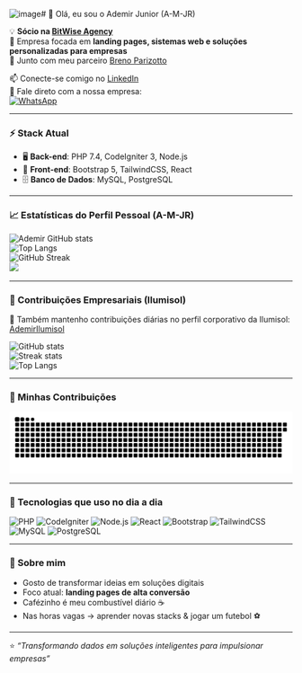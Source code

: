 <img width="1263" height="509" alt="image" src="https://github.com/user-attachments/assets/c32959c2-7774-4305-a336-f2a6f5657b49" /># 👋 Olá, eu sou o Ademir Junior (A-M-JR)

💡 **Sócio na [BitWise Agency](https://bitwiseagency.com.br/)**  
🚀 Empresa focada em **landing pages, sistemas web e soluções personalizadas para empresas**  
🤝 Junto com meu parceiro [Breno Parizotto](https://github.com/BrenoParizotto)  

📫 Conecte-se comigo no [LinkedIn](https://www.linkedin.com/in/ademir-maiante-junior-860b791a8/)  
💬 Fale direto com a nossa empresa:  
[![WhatsApp](https://img.shields.io/badge/WhatsApp-25D366?style=for-the-badge&logo=whatsapp&logoColor=white)](https://wa.me/55459983588478)

---

### ⚡ Stack Atual
- 🖥️ **Back-end**: PHP 7.4, CodeIgniter 3, Node.js  
- 🎨 **Front-end**: Bootstrap 5, TailwindCSS, React  
- 🗄️ **Banco de Dados**: MySQL, PostgreSQL  

---

### 📈 Estatísticas do Perfil Pessoal (A-M-JR)
![Ademir GitHub stats](https://github-readme-stats.vercel.app/api?username=A-M-JR&show_icons=true&theme=radical)  
![Top Langs](https://github-readme-stats.vercel.app/api/top-langs/?username=A-M-JR&layout=compact&theme=radical)  
![GitHub Streak](https://streak-stats.demolab.com/?user=A-M-JR&theme=radical)  
![](https://github-profile-summary-cards.vercel.app/api/cards/profile-details?username=A-M-JR&theme=radical)

---

### 🏢 Contribuições Empresariais (Ilumisol)
📌 Também mantenho contribuições diárias no perfil corporativo da Ilumisol: [AdemirIlumisol](https://github.com/AdemirIlumisol)  

![GitHub stats](https://github-readme-stats.vercel.app/api?username=AdemirIlumisol&show_icons=true&theme=tokyonight)  
![Streak stats](https://streak-stats.demolab.com?user=AdemirIlumisol&theme=tokyonight)  
![Top Langs](https://github-readme-stats.vercel.app/api/top-langs/?username=AdemirIlumisol&layout=compact&theme=tokyonight)

---

### 🐍 Minhas Contribuições
![Snake animation](https://raw.githubusercontent.com/A-M-JR/A-M-JR/output/github-contribution-grid-snake.svg)

---

### 🚀 Tecnologias que uso no dia a dia
![PHP](https://img.shields.io/badge/-PHP-777BB4?style=for-the-badge&logo=php&logoColor=white)
![CodeIgniter](https://img.shields.io/badge/-CodeIgniter-EF4223?style=for-the-badge&logo=codeigniter&logoColor=white)
![Node.js](https://img.shields.io/badge/-Node.js-43853d?style=for-the-badge&logo=node.js&logoColor=white)
![React](https://img.shields.io/badge/-React-20232A?style=for-the-badge&logo=react&logoColor=61DAFB)
![Bootstrap](https://img.shields.io/badge/-Bootstrap-563D7C?style=for-the-badge&logo=bootstrap&logoColor=white)
![TailwindCSS](https://img.shields.io/badge/-TailwindCSS-06B6D4?style=for-the-badge&logo=tailwindcss&logoColor=white)
![MySQL](https://img.shields.io/badge/-MySQL-4479A1?style=for-the-badge&logo=mysql&logoColor=white)
![PostgreSQL](https://img.shields.io/badge/-PostgreSQL-336791?style=for-the-badge&logo=postgresql&logoColor=white)

---

### 🎯 Sobre mim
- Gosto de transformar ideias em soluções digitais  
- Foco atual: **landing pages de alta conversão**  
- Cafézinho é meu combustível diário ☕  
- Nas horas vagas → aprender novas stacks & jogar um futebol ⚽  

---
⭐ *“Transformando dados em soluções inteligentes para impulsionar empresas”*
